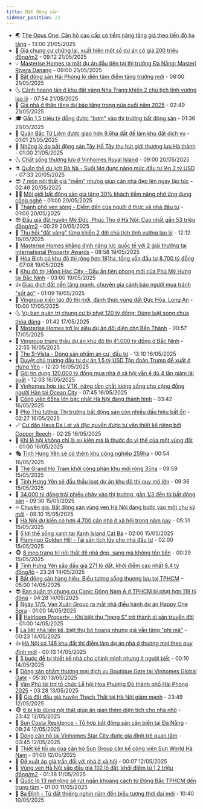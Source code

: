 ```yaml
---
title: Bất động sản
sidebar_position: 21
---
```


<!-- dantri-bat-dong-san:START -->
- 🌏 [The Opus One: Căn hộ cao cấp có tiềm năng tăng giá theo tiến độ hạ tầng](https://dantri.com.vn/bat-dong-san/the-opus-one-can-ho-cao-cap-co-tiem-nang-tang-gia-theo-tien-do-ha-tang-20250521192826203.htm) - 13:00 21/05/2025
- 👹 [Giá chung cư chững lại, xuất hiện một số dự án có giá 200 triệu đồng/m2](https://dantri.com.vn/bat-dong-san/gia-chung-cu-chung-lai-xuat-hien-mot-so-du-an-co-gia-200-trieu-dongm2-20250521153233793.htm) - 09:12 21/05/2025
- 💡 [Masterise Homes ra mắt dự án đầu tiên tại thị trường Đà Nẵng: Masteri Rivera Danang](https://dantri.com.vn/bat-dong-san/masterise-homes-ra-mat-du-an-dau-tien-tai-thi-truong-da-nang-masteri-rivera-danang-20250521151202673.htm) - 09:00 21/05/2025
- 🌋 [Bất động sản Hải Phòng lộ diện tâm điểm tăng trưởng mới](https://dantri.com.vn/bat-dong-san/bat-dong-san-hai-phong-lo-dien-tam-diem-tang-truong-moi-20250521144328239.htm) - 08:00 21/05/2025
- 🌜 [Cảnh hoang tàn ở khu đất vàng Nha Trang khiến 2 chủ tịch tỉnh vướng lao lý](https://dantri.com.vn/bat-dong-san/canh-hoang-tan-o-khu-dat-vang-nha-trang-khien-2-chu-tich-tinh-vuong-lao-ly-20250521120029815.htm) - 07:54 21/05/2025
- 💃 [Giá nhà ở thấp tầng dự báo tăng trong nửa cuối năm 2025](https://dantri.com.vn/bat-dong-san/gia-nha-o-thap-tang-du-bao-tang-trong-nua-cuoi-nam-2025-20250521093325354.htm) - 02:49 21/05/2025
- 🎓 [Gần 1,5 triệu tỷ đồng được &quot;bơm&quot; vào thị trường bất động sản](https://dantri.com.vn/bat-dong-san/gan-15-trieu-ty-dong-duoc-bom-vao-thi-truong-bat-dong-san-20250521024022344.htm) - 01:36 21/05/2025
- 🌝 [Quận Bắc Từ Liêm được giao hơn 9,6ha đất để làm khu đất dịch vụ](https://dantri.com.vn/bat-dong-san/quan-bac-tu-liem-duoc-giao-hon-96ha-dat-de-lam-khu-dat-dich-vu-20250521030615047.htm) - 01:01 21/05/2025
- 🧐 [Những lý do bất động sản Tây Hồ Tây thu hút giới thượng lưu Hà thành](https://dantri.com.vn/bat-dong-san/nhung-ly-do-bat-dong-san-tay-ho-tay-thu-hut-gioi-thuong-luu-ha-thanh-20250520152823536.htm) - 01:00 21/05/2025
- 🌜 [Chất sống thượng lưu ở Vinhomes Royal Island](https://dantri.com.vn/bat-dong-san/chat-song-thuong-luu-o-vinhomes-royal-island-20250520153205035.htm) - 09:00 20/05/2025
- ⚗️ [Quần thể du lịch Bà Nà - Suối Mơ được nâng mức đầu tư lên 2 tỷ USD](https://dantri.com.vn/bat-dong-san/quan-the-du-lich-ba-na-suoi-mo-duoc-nang-muc-dau-tu-len-2-ty-usd-20250518171058244.htm) - 07:33 20/05/2025
- 😎 [7 món nội thất giá &quot;mềm&quot; nhưng giúp căn nhà đẹp lên ngay lập tức](https://dantri.com.vn/bat-dong-san/7-mon-noi-that-gia-mem-nhung-giup-can-nha-dep-len-ngay-lap-tuc-20250519112550195.htm) - 02:46 20/05/2025
- 🧑‍🏫 [Môi giới bất động sản gia tăng 30% khách tiềm năng nhờ ứng dụng công nghệ](https://dantri.com.vn/bat-dong-san/moi-gioi-bat-dong-san-gia-tang-30-khach-tiem-nang-nho-ung-dung-cong-nghe-20250519163417182.htm) - 01:00 20/05/2025
- 💪 [Thành phố ven sông - Điểm đến của người ở thực và nhà đầu tư](https://dantri.com.vn/bat-dong-san/thanh-pho-ven-song-diem-den-cua-nguoi-o-thuc-va-nha-dau-tu-20250519162914128.htm) - 01:00 20/05/2025
- 😎 [Đấu giá đất huyện Mỹ Đức, Phúc Thọ ở Hà Nội: Cao nhất gần 53 triệu đồng/m2](https://dantri.com.vn/bat-dong-san/dau-gia-dat-huyen-my-duc-phuc-tho-o-ha-noi-cao-nhat-gan-53-trieu-dongm2-20250520013216985.htm) - 00:29 20/05/2025
- 🧠 [Thu hồi &quot;đất vàng&quot; từng khiến 2 đời chủ tịch tỉnh vướng lao lý](https://dantri.com.vn/bat-dong-san/thu-hoi-dat-vang-tung-khien-2-doi-chu-tich-tinh-vuong-lao-ly-20250519175547594.htm) - 12:12 19/05/2025
- 🧰 [Masterise Homes khẳng định năng lực quốc tế với 2 giải thưởng tại International Property Awards](https://dantri.com.vn/bat-dong-san/masterise-homes-khang-dinh-nang-luc-quoc-te-voi-2-giai-thuong-tai-international-property-awards-20250519155145432.htm) - 08:58 19/05/2025
- 🤩 [Hòa Bình có khu đô thị rộng hơn 181ha, tổng vốn đầu tư 8.700 tỷ đồng](https://dantri.com.vn/bat-dong-san/hoa-binh-co-khu-do-thi-rong-hon-181ha-tong-von-dau-tu-8700-ty-dong-20250519135314258.htm) - 07:08 19/05/2025
- 🦆 [Khu đô thị Hồng Hạc City - Dấu ấn tiên phong mới của Phú Mỹ Hưng tại Bắc Ninh](https://dantri.com.vn/bat-dong-san/khu-do-thi-hong-hac-city-dau-an-tien-phong-moi-cua-phu-my-hung-tai-bac-ninh-20250518230233503.htm) - 03:00 19/05/2025
- 👍 [Giao dịch đất nền tăng mạnh, chuyên gia cảnh báo người mua tránh &quot;sốt ảo&quot;](https://dantri.com.vn/bat-dong-san/giao-dich-dat-nen-tang-manh-chuyen-gia-canh-bao-nguoi-mua-tranh-sot-ao-20250517235258763.htm) - 01:09 19/05/2025
- 🙉 [Vingroup kiến tạo đô thị mới, đánh thức vùng đất Đức Hòa, Long An](https://dantri.com.vn/bat-dong-san/vingroup-kien-tao-do-thi-moi-danh-thuc-vung-dat-duc-hoa-long-an-20250517151640220.htm) - 10:00 17/05/2025
- 🌜 [Vụ ban quản trị chung cư bị phạt 120 tỷ đồng: Đúng luật song chưa thỏa đáng](https://dantri.com.vn/bat-dong-san/vu-ban-quan-tri-chung-cu-bi-phat-120-ty-dong-dung-luat-song-chua-thoa-dang-20250516162323443.htm) - 01:42 17/05/2025
- 🌋 [Masterise Homes trở lại siêu dự án đối diện chợ Bến Thành](https://dantri.com.vn/bat-dong-san/masterise-homes-tro-lai-sieu-du-an-doi-dien-cho-ben-thanh-20250516182601577.htm) - 00:57 17/05/2025
- 🥰 [Vingroup trúng thầu dự án khu đô thị 41.000 tỷ đồng ở Bắc Ninh](https://dantri.com.vn/bat-dong-san/vingroup-trung-thau-du-an-khu-do-thi-41000-ty-dong-o-bac-ninh-20250517024410046.htm) - 22:55 16/05/2025
- 💯 [The S-Vista - Dòng sản phẩm an cư, đầu tư](https://dantri.com.vn/bat-dong-san/the-s-vista-dong-san-pham-an-cu-dau-tu-20250516180813805.htm) - 13:10 16/05/2025
- 🤩 [Duyệt chủ trương đầu tư dự án 1,5 tỷ USD Tập đoàn Trump đề xuất ở Hưng Yên](https://dantri.com.vn/bat-dong-san/duyet-chu-truong-dau-tu-du-an-15-ty-usd-tap-doan-trump-de-xuat-o-hung-yen-20250516170640031.htm) - 12:20 16/05/2025
- 💄 [Gói tín dụng 120.000 tỷ đồng mua nhà ở xã hội vẫn ế dù 4 lần giảm lãi suất](https://dantri.com.vn/bat-dong-san/goi-tin-dung-120000-ty-dong-mua-nha-o-xa-hoi-van-e-du-4-lan-giam-lai-suat-20250516154955261.htm) - 12:03 16/05/2025
- 🦍 [Vinhomes hợp tác VTK, nâng tầm chất lượng sống cho cộng đồng người Hàn tại Ocean City](https://dantri.com.vn/bat-dong-san/vinhomes-hop-tac-vtk-nang-tam-chat-luong-song-cho-cong-dong-nguoi-han-tai-ocean-city-20250516140923244.htm) - 07:45 16/05/2025
- 🎡 [Công viên 65ha lớn bậc nhất Hà Nội đang thành hình](https://dantri.com.vn/bat-dong-san/cong-vien-65ha-lon-bac-nhat-ha-noi-dang-thanh-hinh-20250516103733390.htm) - 03:42 16/05/2025
- 🐎 [Phó Thủ tướng: Thị trường bất động sản còn nhiều dấu hiệu bất ổn](https://dantri.com.vn/bat-dong-san/pho-thu-tuong-thi-truong-bat-dong-san-con-nhieu-dau-hieu-bat-on-20250515232321780.htm) - 02:27 16/05/2025
- 🪄 [Cư dân Haus Da Lat và đặc quyền được tư vấn thiết kế riêng bởi Copper Beech](https://dantri.com.vn/bat-dong-san/cu-dan-haus-da-lat-va-dac-quyen-duoc-tu-van-thiet-ke-rieng-boi-copper-beech-20250516090620971.htm) - 02:25 16/05/2025
- 💼 [Khi lễ hội không chỉ là sự kiện mà là thước đo vị thế của một vùng đất](https://dantri.com.vn/bat-dong-san/khi-le-hoi-khong-chi-la-su-kien-ma-la-thuoc-do-vi-the-cua-mot-vung-dat-20250515224225390.htm) - 01:00 16/05/2025
- 🎭 [Tỉnh Hưng Yên sẽ có thêm khu công nghiệp 259ha](https://dantri.com.vn/bat-dong-san/tinh-hung-yen-se-co-them-khu-cong-nghiep-259ha-20250514171905844.htm) - 00:54 16/05/2025
- 🐻 [The Grand Ho Tram khởi công phân khu mới rộng 35ha](https://dantri.com.vn/bat-dong-san/the-grand-ho-tram-khoi-cong-phan-khu-moi-rong-35ha-20250515164416283.htm) - 09:59 15/05/2025
- 💃 [Tỉnh Hưng Yên sẽ đấu thầu loạt dự án khu đô thị quy mô lớn](https://dantri.com.vn/bat-dong-san/tinh-hung-yen-se-dau-thau-loat-du-an-khu-do-thi-quy-mo-lon-20250515095132425.htm) - 09:36 15/05/2025
- 🦣 [34.000 tỷ đồng trái phiếu chảy vào thị trường, gần 1/3 đến từ bất động sản](https://dantri.com.vn/bat-dong-san/34000-ty-dong-trai-phieu-chay-vao-thi-truong-gan-13-den-tu-bat-dong-san-20250515082752000.htm) - 09:30 15/05/2025
- 🔥 [Chuyên gia: Bất động sản vùng ven Hà Nội đang bước vào một chu kỳ mới](https://dantri.com.vn/bat-dong-san/chuyen-gia-bat-dong-san-vung-ven-ha-noi-dang-buoc-vao-mot-chu-ky-moi-20250515143955961.htm) - 09:10 15/05/2025
- 🤩 [Hà Nội dự kiến có hơn 4.700 căn nhà ở xã hội trong năm nay](https://dantri.com.vn/bat-dong-san/ha-noi-du-kien-co-hon-4700-can-nha-o-xa-hoi-trong-nam-nay-20250515121545071.htm) - 05:31 15/05/2025
- 🥳 [5 lợi thế sống xanh tại Xanh Island Cát Bà](https://dantri.com.vn/bat-dong-san/5-loi-the-song-xanh-tai-xanh-island-cat-ba-20250515072223663.htm) - 02:00 15/05/2025
- 🤗 [Flamingo Golden Hill - Tài sản tích lũy cho nhà đầu tư](https://dantri.com.vn/bat-dong-san/flamingo-golden-hill-tai-san-tich-luy-cho-nha-dau-tu-20250514135625827.htm) - 02:00 15/05/2025
- 🐵 [8 mẹo trang trí nội thất để nhà đẹp, sang mà không tốn tiền](https://dantri.com.vn/bat-dong-san/8-meo-trang-tri-noi-that-de-nha-dep-sang-ma-khong-ton-tien-20250512164534984.htm) - 00:29 15/05/2025
- 🤖 [Tỉnh Hưng Yên sắp đấu giá 271 lô đất, khởi điểm cao nhất 8,4 tỷ đồng/lô](https://dantri.com.vn/bat-dong-san/tinh-hung-yen-sap-dau-gia-271-lo-dat-khoi-diem-cao-nhat-84-ty-donglo-20250515025137520.htm) - 23:24 14/05/2025
- 👺 [Bất động sản hàng hiệu: Biểu tượng sống thượng lưu tại TPHCM](https://dantri.com.vn/bat-dong-san/bat-dong-san-hang-hieu-bieu-tuong-song-thuong-luu-tai-tphcm-20250514092821468.htm) - 05:00 14/05/2025
- 😎 [Ban quản trị chung cư Conic Đông Nam Á ở TPHCM bị phạt hơn 119 tỷ đồng](https://dantri.com.vn/bat-dong-san/ban-quan-tri-chung-cu-conic-dong-nam-a-o-tphcm-bi-phat-hon-119-ty-dong-20250514110144410.htm) - 04:28 14/05/2025
- 🤠 [Ngày 17/5, Vạn Xuân Group ra mắt nhà điều hành dự án Happy One Sora](https://dantri.com.vn/bat-dong-san/ngay-175-van-xuan-group-ra-mat-nha-dieu-hanh-du-an-happy-one-sora-20250514071455620.htm) - 01:00 14/05/2025
- 👨‍🏫 [Heirloom Property - Khi biệt thự &quot;hạng S&quot; trở thành di sản truyền đời](https://dantri.com.vn/bat-dong-san/heirloom-property-khi-biet-thu-hang-s-tro-thanh-di-san-truyen-doi-20250514001656503.htm) - 01:00 14/05/2025
- 🧰 [La liệt nhà liền kề, biệt thự bỏ hoang nhưng giá vẫn tăng &quot;phi mã&quot;](https://dantri.com.vn/bat-dong-san/la-liet-nha-lien-ke-biet-thu-bo-hoang-nhung-gia-van-tang-phi-ma-20250513165355821.htm) - 00:23 14/05/2025
- 👍 [Hà Nội có 148 khu đất thí điểm làm dự án nhà ở thương mại theo quy định mới](https://dantri.com.vn/bat-dong-san/ha-noi-co-148-khu-dat-thi-diem-lam-du-an-nha-o-thuong-mai-theo-quy-dinh-moi-20250513235513238.htm) - 00:13 14/05/2025
- 🌈 [5 bước để tự thiết kế nhà cho chính mình nhưng ít người biết](https://dantri.com.vn/bat-dong-san/5-buoc-de-tu-thiet-ke-nha-cho-chinh-minh-nhung-it-nguoi-biet-20250512154830449.htm) - 00:10 14/05/2025
- 🐲 [Dòng sản phẩm thương mại dịch vụ Boutique Gate tại Vinhomes Global Gate](https://dantri.com.vn/bat-dong-san/dong-san-pham-thuong-mai-dich-vu-boutique-gate-tai-vinhomes-global-gate-20250513120943148.htm) - 05:30 13/05/2025
- 💄 [Văn Phú tài trợ tổ chức Lễ hội Hoa Phượng Đỏ thành phố Hải Phòng 2025](https://dantri.com.vn/bat-dong-san/van-phu-tai-tro-to-chuc-le-hoi-hoa-phuong-do-thanh-pho-hai-phong-2025-20250513101627755.htm) - 03:28 13/05/2025
- 👨‍🏫 [Giá đất đấu giá huyện Thạch Thất tại Hà Nội giảm mạnh](https://dantri.com.vn/bat-dong-san/gia-dat-dau-gia-huyen-thach-that-tai-ha-noi-giam-manh-20250513025236849.htm) - 23:49 12/05/2025
- 🐵 [6 bí kíp dùng nội thất giúp ăn gian thêm diện tích cho nhà nhỏ](https://dantri.com.vn/bat-dong-san/6-bi-kip-dung-noi-that-giup-an-gian-them-dien-tich-cho-nha-nho-20250512150200935.htm) - 23:42 12/05/2025
- 🎉 [Sun Costa Residence - Tổ hợp bất động sản cận biển tại Đà Nẵng](https://dantri.com.vn/bat-dong-san/sun-costa-residence-to-hop-bat-dong-san-can-bien-tai-da-nang-20250512162056709.htm) - 09:24 12/05/2025
- 💫 [Dòng căn hộ tại Vinhomes Star City được gia đình trẻ quan tâm](https://dantri.com.vn/bat-dong-san/dong-can-ho-tai-vinhomes-star-city-duoc-gia-dinh-tre-quan-tam-20250512101832191.htm) - 03:45 12/05/2025
- 🦄 [Thiết kế tối ưu của căn hộ Sun Group cận kề công viên Sun World Hà Nam](https://dantri.com.vn/bat-dong-san/thiet-ke-toi-uu-cua-can-ho-sun-group-can-ke-cong-vien-sun-world-ha-nam-20250511121829692.htm) - 01:00 12/05/2025
- 🌮 [Đề xuất áp giá trần đối với nhà ở xã hội](https://dantri.com.vn/bat-dong-san/de-xuat-ap-gia-tran-doi-voi-nha-o-xa-hoi-20250511235433439.htm) - 00:07 12/05/2025
- 💯 [Vùng ven Hà Nội sắp đấu giá 102 lô đất, khởi điểm từ 1,2 triệu đồng/m2](https://dantri.com.vn/bat-dong-san/vung-ven-ha-noi-sap-dau-gia-102-lo-dat-khoi-diem-tu-12-trieu-dongm2-20250511035709547.htm) - 01:38 11/05/2025
- 🌊 [Quốc lộ 13 mở rộng sẽ rút ngắn khoảng cách từ Đông Bắc TPHCM đến trung tâm](https://dantri.com.vn/bat-dong-san/quoc-lo-13-mo-rong-se-rut-ngan-khoang-cach-tu-dong-bac-tphcm-den-trung-tam-20250508171045709.htm) - 01:00 11/05/2025
- 🤖 [Ba Đình - Từ đất thiêng nghìn năm đến biểu tượng thời đại mới](https://dantri.com.vn/bat-dong-san/ba-dinh-tu-dat-thieng-nghin-nam-den-bieu-tuong-thoi-dai-moi-20250510161048721.htm) - 10:40 10/05/2025<!-- dantri-bat-dong-san:END -->

